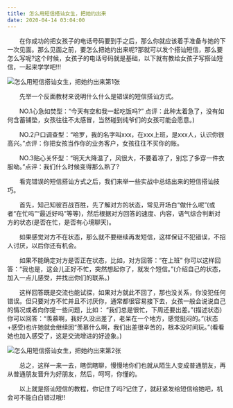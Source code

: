 ```yaml
---
title: 怎么用短信搭讪女生，把她约出来
date: 2020-04-14 03:04:00
---
```




　　在你成功的把女孩子的电话号码要到手之后，那么你就应该着手准备与她的下一次见面。那么见面之前，要怎么把她约出来呢?那就可以发个搭讪短信，那么要怎么写呢?这个时候，女孩子的电话号码就是基础，以下就有教给女孩子写搭讪短信，一起来学学吧!!!

![怎么用短信搭讪女生，把她约出来第1张](/img/05e1ad3f3df61c94c2c3ca667b006349.jpg)

　　先举一个反面教材来说明什么什么是错误的短信搭讪方式。

　　NO.1心急如焚型：“今天有空和我一起吃饭吗?” 点评：此种太着急了，没有如何含蓄铺垫，女孩往往不太感冒，当然碰到纯爷们的女孩可能会愿意。)

　　NO.2户口调查型：“哈罗，我的名字叫xxx，在xxx上班，是xxx人，认识你很高兴。”点评：你把女孩当作你的业务客户，女孩往往不买你的账。

　　NO.3贴心关怀型：“明天大降温了，风很大，不要着凉了，别忘了多穿一件衣服呦。”点评：我们什么时候变得那么熟了?

　　看完错误的短信搭讪方式之后，我们来举一些实战中总结出来的短信搭讪技巧。

　　首先，知己知彼百战百胜，先了解对方的状态，常见开场白“做什么呢”(或者“在忙吗”“最近好吗”等等)，然后根据对方回答的速度、内容，语气综合判断对方的状态(是否在忙，是否有心境聊天)。

　　如果感觉对方不在状态，那么就不要继续再发短信，这样保证不犯错误，不招人讨厌，以后你还有机会。

　　如果不能确定对方是否正在状态，比如，对方回答：“在上班” 你可以这样回答：“我也是，这会儿正好不忙，突然想起你了，就发个短信。”(介绍自己的状态，加入一点儿感受，并找出你们的联系。)

　　这样回答既是交流也能试探，如果对方就此不回了，那也没关系，你没犯任何错误。但只要对方不忙并且不讨厌你，通常都很容易接下去，女孩一般会说说自己的情况或者向你提一些问题，比如： “我们总是很忙，下周还要出差。”(描述状态)你可以回答：“羡慕啊，我好久没出差了，老呆在一个地方，感觉挺闷的。”(状态+感受)也许她就会继续回“羡慕什么啊，我们出差很辛苦的，根本没时间玩。”(看看她也加入感受了，这是交流增进的好迹象。)

![怎么用短信搭讪女生，把她约出来第2张](/img/c1b923efdc32ec538e5ab2a6f90032dd.jpg)

　　总之，这样一来一去，瞎侃瞎聊，慢慢地你们也就从陌生人变成普通朋友，再从普通朋友晋升为好朋友，然后，呵呵，你懂的。

　　以上就是搭讪短信的教程，你记住了吗?记住了，就赶紧发给短信给她吧，机会可不能白白错过哦!!